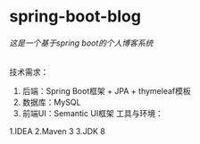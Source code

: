 # spring-boot-blog
###### 这是一个基于spring boot的个人博客系统

技术需求：
1. 后端：Spring Boot框架 + JPA + thymeleaf模板
2. 数据库：MySQL
3. 前端UI：Semantic UI框架
工具与环境：

1.IDEA
2.Maven 3
3.JDK 8
